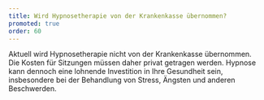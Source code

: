 ```yaml
---
title: Wird Hypnosetherapie von der Krankenkasse übernommen?
promoted: true
order: 60
---
```


Aktuell wird Hypnosetherapie nicht von der Krankenkasse übernommen. Die Kosten für Sitzungen müssen daher privat getragen werden. Hypnose kann dennoch eine lohnende Investition in Ihre Gesundheit sein, insbesondere bei der Behandlung von Stress, Ängsten und anderen Beschwerden.
